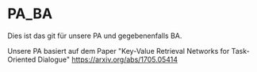 # PA_BA

Dies ist das git für unsere PA und gegebenenfalls BA.

Unsere PA basiert auf dem Paper "Key-Value Retrieval Networks for Task-Oriented Dialogue"
https://arxiv.org/abs/1705.05414

